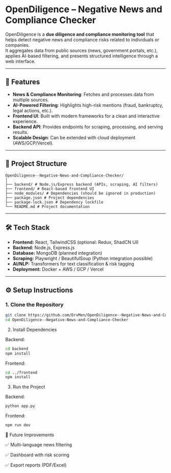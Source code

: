 # OpenDiligence – Negative News and Compliance Checker

OpenDiligence is a **due diligence and compliance monitoring tool** that helps detect negative news and compliance risks related to individuals or companies.  
It aggregates data from public sources (news, government portals, etc.), applies AI-based filtering, and presents structured intelligence through a web interface.

---

## 🚀 Features

- **News & Compliance Monitoring**: Fetches and processes data from multiple sources.
- **AI-Powered Filtering**: Highlights high-risk mentions (fraud, bankruptcy, legal actions, etc.).
- **Frontend UI**: Built with modern frameworks for a clean and interactive experience.
- **Backend API**: Provides endpoints for scraping, processing, and serving results.
- **Scalable Design**: Can be extended with cloud deployment (AWS/GCP/Vercel).

---

## 📂 Project Structure

```
OpenDiligence--Negative-News-and-Compliance-Checker/
│
├── backend/ # Node.js/Express backend (APIs, scraping, AI filters)
├── frontend/ # React-based frontend UI
├── node_modules/ # Dependencies (should be ignored in production)
├── package.json # Project dependencies
├── package-lock.json # Dependency lockfile
└── README.md # Project documentation
```


---

## 🛠️ Tech Stack

- **Frontend:** React, TailwindCSS (optional: Redux, ShadCN UI)
- **Backend:** Node.js, Express.js
- **Database:** MongoDB (planned integration)
- **Scraping:** Playwright / BeautifulSoup (Python integration possible)
- **AI/NLP:** Transformers for text classification & risk tagging
- **Deployment:** Docker + AWS / GCP / Vercel

---

## ⚙️ Setup Instructions

### 1. Clone the Repository
```bash
git clone https://github.com/DrvMen/OpenDiligence--Negative-News-and-Compliance-Checker.git
cd OpenDiligence--Negative-News-and-Compliance-Checker
```

2. Install Dependencies

Backend:
```bash
cd backend
npm install
```

Frontend:
```bash
cd ../frontend
npm install
```
3. Run the Project

Backend:
```bash
python app.py
```

Frontend:
```bash
npm run dev
```
📌 Future Improvements

✅ Multi-language news filtering

✅ Dashboard with risk scoring

✅ Export reports (PDF/Excel)
